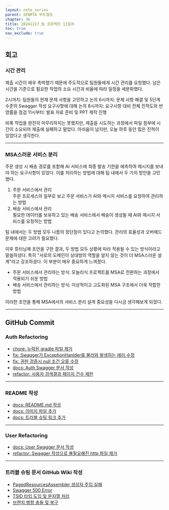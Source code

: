 ```yaml
---
layout: note_series
parent: SPARTA 부트캠프
chapter: 36
title: 20241217_팀 프로젝트 11일차
toc: true
nav_exclude: true
---
```


## 회고
### 시간 관리
제출 시간이 매우 촉박했기 때문에 주도적으로 팀원들에게 시간 관리를 요청했다. 
남은 시간을 기준으로 필요한 작업의 소요 시간과 비율에 따라 일정을 세분화했다.

2시까지: 팀원들의 현재 문제 사항을 고민하고 논의
6시까지: 문제 사항 해결 및 5단계 수준의 Swagger 작성 요구사항에 대해 논의
8시까지: 요구사항 대비 전체 진척도와 반영률을 점검
11시부터: 발표 자료 준비 및 PPT 제작 진행

비록 작업을 완전히 마무리하지는 못했지만, 제출을 시도하는 과정에서 
파일 첨부에 시간이 소요되어 제출에 실패하고 말았다. 
아쉬움이 남지만, 오늘 하루 동안 많은 진척이 있었다고 생각한다.

---

### MSA스러운 서비스 분리
주문 생성 시 배송 경로를 포함해 AI 서비스에 최종 발송 기한을 예측하여 메시지를 보내야 하는 요구사항이 있었다. 
이를 처리하는 방법에 대해 팀 내에서 두 가지 방안을 고민했다.

1. 주문 서비스에서 관리  
  주문 프로세스의 일부로 보고 주문 서비스가 AI와 메시지 서비스를 요청하여 관리하는 방법
2. 배송 서비스에서 관리  
  필요한 데이터를 보유하고 있는 배송 서비스에서 배송이 생성될 때 AI와 메시지 서비스를 요청하는 방법

팀 내에서는 두 방법 모두 나름의 장단점이 있다고 논의했다. 관리의 효율성과 오버헤드 문제에 대한 고려가 필요했다.

이후 튜터님께 조언을 구한 결과, 두 방법 모두 상황에 따라 적용될 수 있는 방식이라고 말씀하셨다. 
특히 "서로의 도메인이 상대방의 역할을 알지 않는 것이 더 MSA스러운 설계"라고 강조하셨다. 
이 부분이 매우 중요하게 느껴졌다.

- 주문 서비스에서 관리하는 방식: 모놀리식 프로젝트를 MSA로 전환하는 과정에서 적용되기 쉬운 방법
- 배송 서비스에서 관리하는 방식: 이상적이고 고도화된 MSA 구조에서 더욱 적합한 방법

이러한 조언을 통해 MSA에서의 서비스 분리 설계 중요성을 다시금 생각해보게 되었다.

---

## GitHub Commit
### Auth Refactoring
- [chore: 누락된 gradle 파일 제거](https://github.com/jv-cc/FlowMesh/commit/5b74a4365dc13da638a29dea5e049c2ed92598f2)
- [fix: Swagger가 ExceptionHanlder를 불러와 발생하는 에러 수정](https://github.com/jv-cc/FlowMesh/commit/2e5cd51118efefb22678183b906e178d648ab693)
- [fix: 권한 검증시 null 조건 오류 수정](https://github.com/jv-cc/FlowMesh/commit/528c57cc0256ac248d14a7637d578e8b99d736ca)
- [docs: Auth Swagger 문서 작성](https://github.com/jv-cc/FlowMesh/commit/3a5e67410482a214ae36e6bb2ed5f03bb3159520)
- [refactor: 사용자 검색결과 페이지 건수 제한](https://github.com/jv-cc/FlowMesh/commit/c7a78b49defee15a84c867479e48118eabf01c10)

---

### README 작성
- [docs: README.md 작성](https://github.com/jv-cc/FlowMesh/commit/129afb69f7fa6c8b8f07e7f12f24582750b87568)
- [docs: 이미지 파일 추가](https://github.com/jv-cc/FlowMesh/commit/39a224baa8d8e1d8e0d1cfccccf089a830399870)
- [docs: 트러블 슈팅 링크 추가](https://github.com/jv-cc/FlowMesh/commit/d3da767402a7f22cdd360d5656dc768c78ccfcfb)

---

### User Refactoring
- [docs: User Swagger 문서 작성](https://github.com/jv-cc/FlowMesh/pull/75/commits/bf5325036acc972e27b97accd2167a9f0f545910)
- [refactor: Swagger 작성으로 불필요해진 http 파일 제거](https://github.com/jv-cc/FlowMesh/pull/75/commits/324bfe5d563cb6cf5210b7846b33d157b2e81954)

---

### 트러블 슈팅 문서 GitHub Wiki 작성
- [PagedResourcesAssembler 생성자 주입 실패](https://github.com/jv-cc/FlowMesh/wiki/PagedResourcesAssembler-%EC%83%9D%EC%84%B1%EC%9E%90-%EC%A3%BC%EC%9E%85-%EC%8B%A4%ED%8C%A8)
- [Swagger 500 Error](https://github.com/jv-cc/FlowMesh/wiki/Swagger-500-Error)
- [TSID 타입 도입 및 문자열 처리](https://github.com/jv-cc/FlowMesh/wiki/TSID-%ED%83%80%EC%9E%85-%EB%8F%84%EC%9E%85-%EB%B0%8F-%EB%AC%B8%EC%9E%90%EC%97%B4-%EC%B2%98%EB%A6%AC)
- [브랜치 병합 충돌 및 복구](https://github.com/jv-cc/FlowMesh/wiki/%EB%B8%8C%EB%9E%9C%EC%B9%98-%EB%B3%91%ED%95%A9-%EC%B6%A9%EB%8F%8C-%EB%B0%8F-%EB%B3%B5%EA%B5%AC)